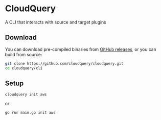 # CloudQuery

A CLI that interacts with source and target plugins

## Download

You can download pre-compiled binaries from [GitHub releases](https://github.com/cloudquery/cloudquery/releases), or you can build from source:

```sh
git clone https://github.com/cloudquery/cloudquery.git
cd cloudquery/cli
```

## Setup

```shell
cloudquery init aws
```

or

```sh
go run main.go init aws
```
